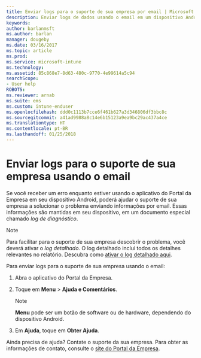 ```yaml
---
title: Enviar logs para o suporte de sua empresa por email | Microsoft Docs
description: Enviar logs de dados usando o email em um dispositivo Android
keywords: 
author: barlanmsft
ms.author: barlan
manager: dougeby
ms.date: 03/16/2017
ms.topic: article
ms.prod: 
ms.service: microsoft-intune
ms.technology: 
ms.assetid: 85c868e7-8d63-480c-9770-4e99614a5c94
searchScope:
- User help
ROBOTS: 
ms.reviewer: arnab
ms.suite: ems
ms.custom: intune-enduser
ms.openlocfilehash: ddd0c1113b7cce6f461b627a3d346806df3bbc8c
ms.sourcegitcommit: a41ad9988a8c14e6b15123a9ea9bc29ac437a4ce
ms.translationtype: HT
ms.contentlocale: pt-BR
ms.lasthandoff: 01/25/2018
---
```

# <a name="send-logs-to-your-company-support-using-email"></a>Enviar logs para o suporte de sua empresa usando o email

Se você receber um erro enquanto estiver usando o aplicativo do Portal da Empresa em seu dispositivo Android, poderá ajudar o suporte de sua empresa a solucionar o problema enviando informações por email. Essas informações são mantidas em seu dispositivo, em um documento especial chamado _log de diagnóstico_.

> [!Note]
> Para facilitar para o suporte de sua empresa descobrir o problema, você deverá ativar o _log detalhado_. O log detalhado inclui todos os detalhes relevantes no relatório. Descubra como [ativar o log detalhado aqui](use-verbose-logging-to-help-your-it-administrator-fix-device-issues-android.md).

Para enviar logs para o suporte de sua empresa usando o email:

1.  Abra o aplicativo do Portal da Empresa.

2.  Toque em **Menu** >  **Ajuda e Comentários**.

    > [!NOTE]
    > **Menu** pode ser um botão de software ou de hardware, dependendo do dispositivo Android.

3.  Em **Ajuda**, toque em **Obter Ajuda**.

Ainda precisa de ajuda? Contate o suporte da sua empresa. Para obter as informações de contato, consulte o [site do Portal da Empresa](https://portal.manage.microsoft.com#HelpDeskDialog).
